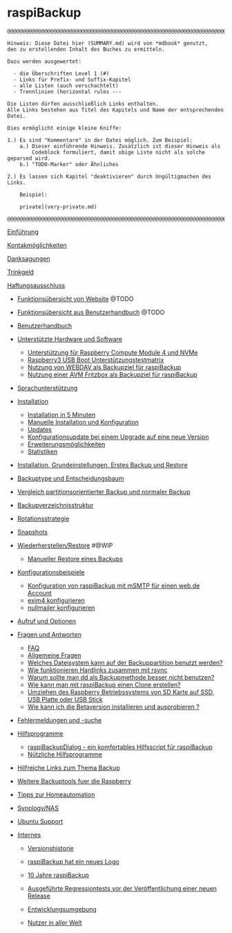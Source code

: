 <!-- vim: set conceallevel=0: -->

# raspiBackup

```
@@@@@@@@@@@@@@@@@@@@@@@@@@@@@@@@@@@@@@@@@@@@@@@@@@@@@@@@@@@@@@@@@@@@@@@@@@@@@@

Hinweis: Diese Datei hier (SUMMARY.md) wird von *mdbook* genutzt,
den zu erstellenden Inhalt des Buches zu ermitteln.

Dazu werden ausgewertet:

  - die Überschriften Level 1 (#)
  - Links für Prefix- und Suffix-Kapitel
  - alle Listen (auch verschachtelt)
  - Trennlinien (horizontal rules ---

Die Listen dürfen ausschließlich Links enthalten.
Alle Links bestehen aus Titel des Kapitels und Name der entsprechenden Datei.

Dies ermöglicht einige kleine Kniffe:

1.) Es sind "Kommentare" in der Datei möglich. Zum Beispiel:
    a.) Dieser einführende Hinweis. Zusätzlich ist dieser Hinweis als
        Codeblock formuliert, damit obige Liste nicht als solche geparsed wird.
    b.) "TODO-Marker" oder Ähnliches

2.) Es lassen sich Kapitel "deaktivieren" durch Ungültigmachen des Links.

    Beispiel:

    private](very-private.md)

@@@@@@@@@@@@@@@@@@@@@@@@@@@@@@@@@@@@@@@@@@@@@@@@@@@@@@@@@@@@@@@@@@@@@@@@@@@@@@
```


[Einführung](introduction.md)

[Kontakmöglichkeiten](contact.md)

[Danksagungen](credits.md)

[Trinkgeld](donations.md)

[Haftungsausschluss](legals.md)

- [Funktionsübersicht von Website](function-overview.md)    @TODO
- [Funktionsübersicht aus Benutzerhandbuch](function-overview2.md)    @TODO

- [Benutzerhandbuch](usermanual.md)

- [Unterstützte Hardware und Software](supported-hardware-and-software.md)
    - [Unterstützung für Raspberry Compute Module 4 und NVMe](support-for-raspberry-compute-module-4-and-nvme.md)
    - [Raspberry3 USB Boot Unterstützungstestmatrix](raspberry3-support-test-matrix.md)
    - [Nutzung von WEBDAV als Backupziel für raspiBackup](nutzung-von-webdav-als-backupziel-fuer-raspibackup.md)
    - [Nutzung einer AVM Fritzbox als Backupziel für raspiBackup](nutzung-einer-avm-fritzbox-als-backupziel-fuer-raspibackup.md)

- [Sprachunterstützung](language-support.md)

- [Installation](installation.md)
    - [Installation in 5 Minuten](installation-in-5-minutes.md)
    - [Manuelle Installation und Konfiguration](manual-installation-and-configuration.md)
    - [Updates](updates.md)
    - [Konfigurationsupdate bei einem Upgrade auf eine neue Version](configuration-update-when-upgrading-to-a-new-version.md)
    - [Erweiterungsmöglichkeiten](hooks-for-own-scripts.md)
    - [Statistiken](statistics.md)

- [Installation, Grundeinstellungen, Erstes Backup und Restore](installation-grundeinstellungen-erstes-backup-und-restore.md)

- [Backuptype und Entscheidungsbaum](backuptypes.md)
- [Vergleich partitionsorientierter Backup und normaler Backup](normal-or-partition-backup.md)
- [Backupverzeichnisstruktur](backup-directory-structure.md)
- [Rotationsstrategie](smart-recycle.md)
- [Snapshots](snapshots.md)

- [Wiederherstellen/Restore](restore.md)  #@WIP
    - [Manueller Restore eines Backups](manual-restore.md)

- [Konfigurationsbeispiele](configuration-examples.md)
    - [Konfiguration von raspiBackup mit mSMTP für einen web.de Account](konfiguration-von-raspibackup-mit-msmtp-fuer-einen-web-de-account.md)
    - [exim4 konfigurieren](exim4-konfigurieren.md)
    - [nullmailer konfigurieren](nullmailer-konfigurieren.md)

- [Aufruf und Optionen](usage-and-options.md)

- [Fragen und Antworten]()
    - [FAQ](faq.md)
    - [Allgemeine Fragen](general-questions.md)
    - [Welches Dateisystem kann auf der Backuppartition benutzt werden?](which-filesystem-can-be-used-on-the-backup-partition.md)
    - [Wie funktionieren Hardlinks zusammen mit rsync](how-do-hardlinks-work-with-rsync.md)
    - [Warum sollte man dd als Backupmethode besser nicht benutzen?](why-shouldn-t-you-use-dd-as-backup-method.md)
    - [Wie kann man mit raspiBackup einen Clone erstellen?](how-to-create-a-cold-standby-clone-with-raspibackup.md)
    - [Umziehen des Raspberry Betriebssystems von SD Karte auf SSD, USB Platte oder USB Stick](migrate-the-raspberry-os-from-sd-card-to-ssd-usb-disk-or-usb-pen-drive.md)
    - [Wie kann ich die Betaversion installieren und ausprobieren ?](how-can-i-install-and-test-the-beta-version.md)

- [Fehlermeldungen und -suche](error-messages.md)

- [Hilfsprogramme]()
    - [raspiBackupDialog - ein komfortables Hilfsscript für raspiBackup](raspibackupdialog-a-convenient-helper-script-for-raspibackup.md)
    - [Nützliche Hilfsprogramme](useful-helper-scripts.md)

- [Hilfreiche Links zum Thema Backup](helpful-links.md)
- [Weitere Backuptools fuer die Raspberry](other-raspberry-backup-tools.md)
- [Tipps zur Homeautomation](tips-homeautomation.md)
- [Synology/NAS](synology-as-backupspace.md)
- [Ubuntu Support](ubuntu-support.md)

- [Internes]()
  - [Versionshistorie](versionshistory.md)
  - [raspiBackup hat ein neues Logo](raspibackup-has-a-new-logo.md)
  - [10 Jahre raspiBackup](10-years-raspibackup.md)
  - [Ausgeführte Regressiontests vor der Veröffentlichung einer neuen Release](regressiontests-executed.md)
  - [Entwicklungsumgebung](developmentenvironment.md)

  - [Nutzer in aller Welt](list-of-countries-raspibackup-is-used-in-the-world.md)

